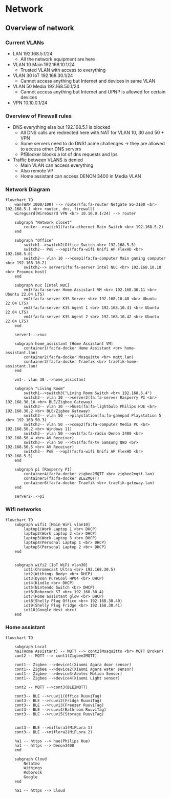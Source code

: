# Network

## Overview of network

### Current VLANs
- LAN 192.168.5.1/24
  - All the network equipment are here
- VLAN 10 Main 192.168.10.1/24
  - Trusted VLAN with access to everything
- VLAN 30 IoT 192.168.30.1/24
  - Cannot access anything but Internet and devices in same VLAN
- VLAN 50 Media 192.168.50.1/24
  - Cannot access anything but Internet and UPNP is allowed for certain devices
- VPN 10.10.0.1/24

### Overview of Firewall rules
- DNS everything else but 192.168.5.1 is blocked
  - All DNS calls are redirected here with NAT for VLAN 10, 30 and 50 + VPN
  - Some servers need to do DNS1 acme challenges -> they are allowed to access other DNS servers
  - PfBlocker blocks a lot of dns requests and Ips
- Traffic between VLANS is denied
  - Main VLAN can access everything
  - Also remote VP
  - Home assistant can access DENON 3400 in Media VLAN


### Network Diagram
```mermaid
flowchart TD
    wan(WAN 1000/100) --> router(fa:fa-router Netgate SG-3100 <br> 192.168.5.1 <br> router, dns, firewall)
    wireguard(WireGuard VPN <br> 10.10.0.1/24) --> router
    
    subgraph "Network closet"
        router-->switch1(fa:fa-ethernet Main Switch <br> 192.168.5.2)
    end
   
    subgraph "Office"
        switch1-->switch2(Office Switch <br> 192.168.5.5)
        switch2-- PoE -->ap1(fa:fa-wifi Unifi AP FlexHD <br> 192.168.5.6)
        switch2-- vlan 10 -->comp1(fa:fa-computer Main gaming computer <br> 192.168.10.2)
        switch2--> server1(fa:fa-server Intel NUC <br> 192.168.10.10 <br> Proxmox host)
    end
    
    subgraph nuc [Intel NUC]
        vm1(fa:fa-server Home Assistant VM <br> 192.168.30.11 <br> Ubuntu 22.04 LTS)
        vm2(fa:fa-server K3S Server <br> 192.168.10.40 <br> Ubuntu 22.04 LTS)
        vm3(fa:fa-server K3S Agent 1 <br> 192.168.10.41 <br> Ubuntu 22.04 LTS)
        vm4(fa:fa-server K3S Agent 2 <br> 192.168.10.42 <br> Ubuntu 22.04 LTS)
    end
    
    server1-.->nuc
    
    subgraph home_assistant [Home Assistant VM]
        container1(fa:fa-docker Home Assistant <br> home-assistant.lan)
        container2(fa:fa-docker Mosquitto <br> mqtt.lan)
        container3(fa:fa-docker Traefik <br> traefik-home-assistant.lan)
    end

    vm1-. vlan 30 .->home_assistant

    subgraph "Living Room"
        switch1-->switch3("Living Room Switch <br> 192.168.5.4")
        switch3-- vlan 30 -->server2(fa:fa-server Rasperry PI <br> 192.168.30.10 <br> BLE/Zigbee Gateway)
        switch3-- vlan 30 -->hue1(fa:fa-lightbulb Philips HUE <br> 192.168.30.2 <br> BLE/Zigbee Gateway)
        switch3-- vlan 50 -->playstation(fa:fa-gamepad Playstation 5 <br> 192.168.50.3)
        switch3-- vlan 50 -->comp2(fa:fa-computer Media PC <br> 192.168.50.2 <br> Windows 11)
        switch3-- vlan 50 -->av1(fa:fa-radio Denon 3400 <br> 192.168.50.4 <br> AV Receiver)
        switch3-- vlan 50 -->tv1(fa:fa-tv Samsung Q8D <br> 192.168.50.5 <br> AV Receiver)
        switch3-- PoE -->ap2(fa:fa-wifi Unifi AP FlexHD <br> 192.168.5.5)
    end

    subgraph pi [Rasperry PI]
        container4(fa:fa-docker zigbee2MQTT <br> zigbee2mqtt.lan)
        container5(fa:fa-docker BLE2MQTT)
        container6(fa:fa-docker Traefik <br> traefik-gateway.lan)
    end

    server2-.->pi

```

### Wifi networks
```mermaid
flowchart TD
    subgraph wifi1 [Main WiFi vlan10]
        laptop1(Work Laptop 1 <br> DHCP)
        laptop2(Work Laptop 2 <br> DHCP)
        laptop3(Work Laptop 3 <br> DHCP)
        laptop4(Personal Laptop 1 <br> DHCP)
        laptop5(Personal Laptop 2 <br> DHCP)
    end


    subgraph wifi2 [IoT WiFi vlan30]
        iot1(Chromecast Ultra <br> 192.168.30.5)
        iot2(Withings Body+ <br> DHCP)
        iot3(Dyson PureCool HP04 <br> DHCP)
        iot4(Kindle <br> DHCP)
        iot5(Nintendo Switch <br> DHCP)
        iot6(Roborock S7 <br> 192.168.30.4)
        iot7(Home assistant glow <br> DHCP)
        iot8(Shelly Plug Office <br> 192.168.30.40)
        iot9(Shelly Plug Fridge <br> 192.168.30.41)
        iot10(Google Nest <br>)
    end

```

### Home assistant
```mermaid
flowchart TD

    subgraph Local
    ha1(Home Assistant) -- MQTT --> cont2(Mosquitto <br> MQTT Broker)  
    cont2 -- MQTT --> cont1(Zigbee2MQTT)
    
    cont1-- Zigbee -->device1(Xiaomi Agara door sensor)
    cont1-- Zigbee -->device2(Xiaomi Agara water sensor)
    cont1-- Zigbee -->device3(Aeotec Motion Sensor)
    cont1-- Zigbee -->device4(Xiaomi Light sensor)
    
    cont2 -- MQTT -->cont3(BLE2MQTT)
    
    cont3-- BLE -->ruuvi1(Office RuuviTag)
    cont3-- BLE -->ruuvi2(Fridge RuuviTag)
    cont3-- BLE -->ruuvi3(Freezer RuuviTag)
    cont3-- BLE -->ruuvi4(Bathroom RuuviTag)
    cont3-- BLE -->ruuvi5(Storage RuuviTag)
    
    
    cont3-- BLE -->miflora1(MiFLora 1)
    cont3-- BLE -->miflora2(MiFLora 2)
    
    ha1 -- https --> hue(Philips Hue)
    ha1 -- https --> Denon3400
    end
    
    subgraph Cloud
        Netatmo
        Withings
        Roborock
        Google
    end
    
    ha1 -- https --> Cloud
    
```